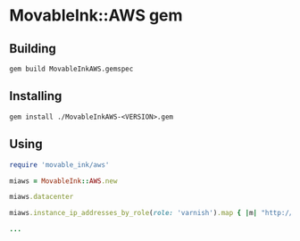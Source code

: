 # MovableInk::AWS gem

## Building

`gem build MovableInkAWS.gemspec`

## Installing

`gem install ./MovableInkAWS-<VERSION>.gem`

## Using

```ruby
require 'movable_ink/aws'

miaws = MovableInk::AWS.new

miaws.datacenter

miaws.instance_ip_addresses_by_role(role: 'varnish').map { |m| "http://#{m}:8080" }

...
```
